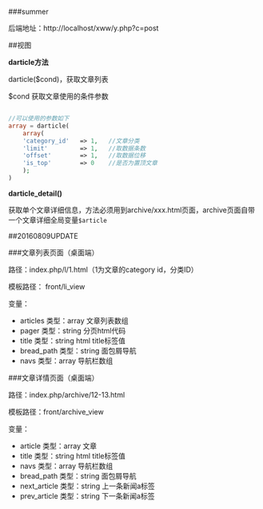 ###summer


后端地址：http://localhost/xww/y.php?c=post



##视图

**darticle方法**

darticle($cond)，获取文章列表

$cond 获取文章使用的条件参数

```php

//可以使用的参数如下
array = darticle(
	array(
	'category_id'	=> 1,   //文章分类
	'limit'			=> 1,	//取数据条数
	'offset'		=> 1,	//取数据位移
	'is_top'		=> 0	//是否为置顶文章
	);
)

```

**darticle_detail()**

获取单个文章详细信息，方法必须用到archive/xxx.html页面，archive页面自带一个文章详细全局变量`$article`


##20160809UPDATE

###文章列表页面（桌面端）

路径：index.php/l/1.html（1为文章的category id，分类ID）

模板路径： front/li_view

变量：

- articles  	类型：array  文章列表数组
- pager			类型：string 分页html代码
- title 		类型：string html title标签值
- bread_path    类型：string 面包屑导航
- navs			类型：array  导航栏数组


###文章详情页面（桌面端）

路径：index.php/archive/12-13.html

模板路径：front/archive_view

变量：

- article 		类型：array  文章
- title 		类型：string html title标签值
- navs			类型：array  导航栏数组
- bread_path    类型：string 面包屑导航
- next_article	类型：string 上一条新闻a标签
- prev_article	类型：string 下一条新闻a标签

